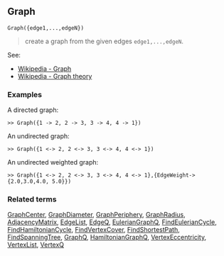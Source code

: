 ## Graph

``` 
Graph({edge1,...,edgeN})
```

> create a graph from the given edges `edge1,...,edgeN`.


See:
* [Wikipedia - Graph](https://en.wikipedia.org/wiki/Graph_(discrete_mathematics))
* [Wikipedia - Graph theory](https://en.wikipedia.org/wiki/Graph_theory)
 

### Examples

A directed graph:

```
>> Graph({1 -> 2, 2 -> 3, 3 -> 4, 4 -> 1})  
```

An undirected graph:

```			
>> Graph({1 <-> 2, 2 <-> 3, 3 <-> 4, 4 <-> 1})   
```

An undirected weighted graph:

```			
>> Graph({1 <-> 2, 2 <-> 3, 3 <-> 4, 4 <-> 1},{EdgeWeight->{2.0,3.0,4.0, 5.0}})   
```

### Related terms 
[GraphCenter](GraphCenter.md), [GraphDiameter](GraphDiameter.md), [GraphPeriphery](GraphPeriphery.md), [GraphRadius](GraphRadius.md), [AdjacencyMatrix](AdjacencyMatrix.md), [EdgeList](EdgeList.md),
[EdgeQ](EdgeQ.md), [EulerianGraphQ](EulerianGraphQ.md), [FindEulerianCycle](FindEulerianCycle.md), [FindHamiltonianCycle](FindHamiltonianCycle.md), [FindVertexCover](FindVertexCover.md), [FindShortestPath](FindShortestPath.md), [FindSpanningTree](FindSpanningTree.md), [GraphQ](GraphQ.md), [HamiltonianGraphQ](HamiltonianGraphQ.md), 
[VertexEccentricity](VertexEccentricity.md), [VertexList](VertexList.md), [VertexQ](VertexQ.md) 
			
